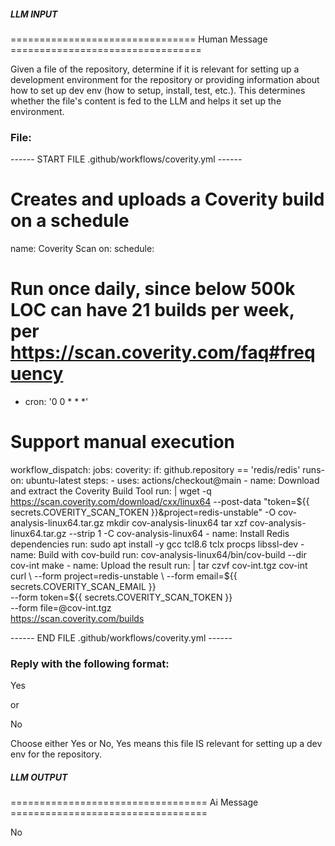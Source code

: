 ##### LLM INPUT #####
================================ Human Message =================================

Given a file of the repository, determine if it is relevant for setting up a development environment for the repository or providing information about how to set up dev env (how to setup, install, test, etc.). This determines whether the file's content is fed to the LLM and helps it set up the environment.

### File:
------ START FILE .github/workflows/coverity.yml ------
# Creates and uploads a Coverity build on a schedule
name: Coverity Scan
on:
  schedule:
  # Run once daily, since below 500k LOC can have 21 builds per week, per https://scan.coverity.com/faq#frequency
  - cron: '0 0 * * *'
  # Support manual execution
  workflow_dispatch:
jobs:
  coverity:
    if: github.repository == 'redis/redis'
    runs-on: ubuntu-latest
    steps:
    - uses: actions/checkout@main
    - name: Download and extract the Coverity Build Tool
      run: |
          wget -q https://scan.coverity.com/download/cxx/linux64 --post-data "token=${{ secrets.COVERITY_SCAN_TOKEN }}&project=redis-unstable" -O cov-analysis-linux64.tar.gz
          mkdir cov-analysis-linux64
          tar xzf cov-analysis-linux64.tar.gz --strip 1 -C cov-analysis-linux64
    - name: Install Redis dependencies
      run: sudo apt install -y gcc tcl8.6 tclx procps libssl-dev
    - name: Build with cov-build
      run: cov-analysis-linux64/bin/cov-build --dir cov-int make
    - name: Upload the result
      run: |
          tar czvf cov-int.tgz cov-int
          curl \
            --form project=redis-unstable \
            --form email=${{ secrets.COVERITY_SCAN_EMAIL }} \
            --form token=${{ secrets.COVERITY_SCAN_TOKEN }} \
            --form file=@cov-int.tgz \
            https://scan.coverity.com/builds

------ END FILE .github/workflows/coverity.yml ------

### Reply with the following format:

<rel>Yes</rel>

or

<rel>No</rel>

Choose either Yes or No, Yes means this file IS relevant for setting up a dev env for the repository.

##### LLM OUTPUT #####
================================== Ai Message ==================================

<rel>No</rel>